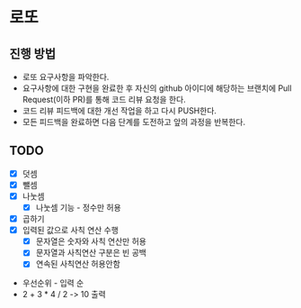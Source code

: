 # 로또
## 진행 방법
* 로또 요구사항을 파악한다.
* 요구사항에 대한 구현을 완료한 후 자신의 github 아이디에 해당하는 브랜치에 Pull Request(이하 PR)를 통해 코드 리뷰 요청을 한다.
* 코드 리뷰 피드백에 대한 개선 작업을 하고 다시 PUSH한다.
* 모든 피드백을 완료하면 다음 단계를 도전하고 앞의 과정을 반복한다.

## TODO
- [x] 덧셈
- [x] 뺄셈
- [x] 나눗셈
  - [x] 나눗셈 기능 - 정수만 허용
- [x] 곱하기
- [x] 입력된 값으로 사칙 연산 수행
  - [x] 문자열은 숫자와 사칙 연산만 허용
  - [x] 문자열과 사칙연산 구분은 빈 공백 
  - [x] 연속된 사칙연산 허용안함
-  우선순위 - 입력 순
  - 2 + 3 * 4 / 2 -> 10 출력